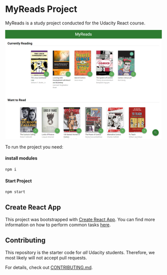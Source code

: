 # MyReads Project

MyReads is a study project conducted for the Udacity React course.

![MYREADS](/.picturesForReadme/myreads.png)

To run the project you need:

#### install modules

```sh
npm i
```

#### Start Project

```sh
npm start
```

## Create React App

This project was bootstrapped with [Create React App](https://github.com/facebookincubator/create-react-app). You can find more information on how to perform common tasks [here](https://github.com/facebookincubator/create-react-app/blob/master/packages/react-scripts/template/README.md).

## Contributing

This repository is the starter code for _all_ Udacity students. Therefore, we most likely will not accept pull requests.

For details, check out [CONTRIBUTING.md](CONTRIBUTING.md).

